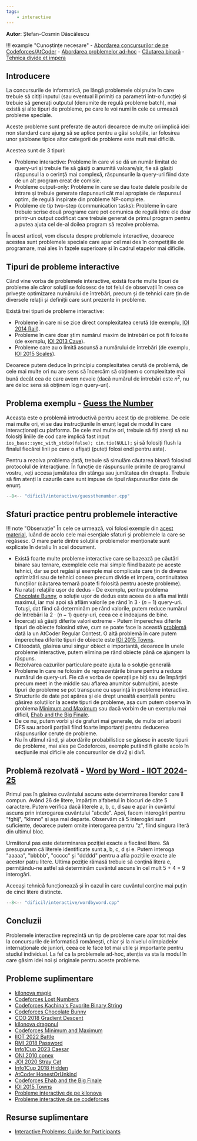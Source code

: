 ```yaml
---
tags:
    - interactive
---
```


**Autor**: Ștefan-Cosmin Dăscălescu

!!! example "Cunoștințe necesare"
    - [Abordarea concursurilor de pe Codeforces/AtCoder](https://edu.roalgo.ro/mediu/cf-atcoder/)
    - [Abordarea problemelor ad-hoc](https://edu.roalgo.ro/mediu/ad-hoc/)
    - [Căutarea binară](https://edu.roalgo.ro/usor/binary-search/)
    - [Tehnica divide et impera](https://edu.roalgo.ro/mediu/divide-et-impera/)

## Introducere

La concursurile de informatică, pe lângă problemele obișnuite în care trebuie să
citiți inputul (sau eventual îl primiți ca parametri într-o funcție) și trebuie să
generați outputul (denumite de regulă probleme batch), mai există și alte tipuri
de probleme, pe care le voi numi în cele ce urmează probleme speciale.

Aceste probleme sunt preferate de autori deoarece de multe ori implică idei
non standard care ajung să se aplice pentru a găsi soluțiile, iar folosirea unor
șabloane tipice altor categorii de probleme este mult mai dificilă.

Acestea sunt de 3 tipuri:

- Probleme interactive: Probleme în care vi se dă un număr limitat de query-uri
și trebuie fie să găsiți o anumită valoare/șir, fie să găsiți răspunsul la o cerință
mai complexă, răspunsurile la query-uri fiind date de un alt program creat de comisie.
- Probleme output-only: Probleme în care se dau toate datele posibile de intrare
și trebuie generate răspunsuri cât mai apropiate de răspunsul optim, de regulă
inspirate din probleme NP-complete.
- Probleme de tip two-step (communication tasks): Probleme în care trebuie scrise
două programe care pot comunica de regulă între ele doar printr-un output
codificat care trebuie generat de primul program pentru a putea ajuta
cel de-al doilea program să rezolve problema.

În acest articol, vom discuta despre problemele interactive, deoarece acestea
sunt problemele speciale care apar cel mai des în competițiile de programare, mai
ales în fazele superioare și în cadrul etapelor mai dificile.

## Tipuri de probleme interactive

Când vine vorba de problemele interactive, există foarte multe tipuri de probleme
ale căror soluții se folosesc de tot felul de observații în ceea ce privește
optimizarea numărului de întrebări, precum și de tehnici care țin de diversele
relații și definiții care sunt prezente în probleme.

Există trei tipuri de probleme interactive:

- Probleme în care ni se zice direct complexitatea cerută (de exemplu,
[IOI 2014 Rail](https://oj.uz/problem/view/IOI14_rail)).
- Probleme în care doar știm numărul maxim de întrebări ce pot fi folosite
(de exemplu, [IOI 2013 Cave](https://oj.uz/problem/view/IOI13_cave)).
- Probleme care au o limită ascunsă a numărului de întrebări (de exemplu,
[IOI 2015 Scales](https://oj.uz/problem/view/IOI15_scales)).

Deoarece putem deduce în principiu complexitatea cerută de problemă, de cele mai
multe ori nu are sens să încercăm să obținem o complexitate mai bună decât
cea de care avem nevoie (dacă numărul de întrebări este $n^2$, nu are deloc
sens să obținem $\log n$ query-uri).

## Problema exemplu - [Guess the Number](https://codeforces.com/problemset/gymProblem/101021/1)

Aceasta este o problemă introductivă pentru acest tip de probleme. De cele
mai multe ori, vi se dau instrucțiunile în enunț legat de modul în care
interacționați cu platforma. De cele mai multe ori, trebuie să fiți atenți
să nu folosiți liniile de cod care implică fast input
```ios_base::sync_with_stdio(false); cin.tie(NULL);``` și să folosiți flush
la finalul fiecărei linii pe care o afișați (puteți folosi endl pentru asta).

Pentru a rezolva problema dată, trebuie să simulăm căutarea binară folosind
protocolul de interacțiune. În funcție de răspunsurile primite de programul
vostru, veți accesa jumătatea din stânga sau jumătatea din dreapta. Trebuie
să fim atenți la cazurile care sunt impuse de tipul răspunsurilor date de
enunț.

```cpp
--8<-- "dificil/interactive/guessthenumber.cpp"
```

## Sfaturi practice pentru problemele interactive

!!! note "Observație"
    În cele ce urmează, voi folosi exemple din [acest material](https://mamnoonsiam.github.io/files/notes/interactive-problems/inprogress-0.pdf),
    luând de acolo cele mai esențiale sfaturi și problemele la care se regăsesc.
    O mare parte dintre soluțiile problemelor menționate sunt
    explicate în detaliu în acel document.

- Există foarte multe probleme interactive care se bazează pe căutări binare sau
ternare, exemplele cele mai simple fiind bazate pe aceste tehnici,
dar se pot regăsi și exemple mai complicate care țin de diverse optimizări
sau de tehnici conexe precum divide et impera, continuitatea funcțiilor
(căutarea ternară poate fi folosită pentru aceste probleme).
- Nu ratați relațiile ușor de dedus - De exemplu, pentru problema [Chocolate Bunny](https://codeforces.com/problemset/problem/1407/C),
o soluție ușor de dedus este aceea de a afla mai întâi maximul, iar mai apoi să
aflăm valorile pe rând în $3 \cdot (n-1)$ query-uri. Totuși, dat fiind că
determinăm pe rând valorile, putem reduce numărul de întrebări la
$2 \cdot (n-1)$ query-uri, ceea ce e îndeajuns de bine.
- Încercați să găsiți diferite valori extreme - Putem împerechea diferite tipuri
de obiecte folosind stive, cum se poate face la această [problemă](https://atcoder.jp/contests/arc070/tasks/arc070_d)
dată la un AtCoder Regular Contest. O altă problemă în care putem împerechea
diferite tipuri de obiecte este
[IOI 2015 Towns](https://oj.uz/problem/view/IOI15_towns).
- Câteodată, găsirea unui singur obiect e importantă, deoarece în unele probleme
interactive, putem elimina pe rând obiecte până ce ajungem la răspuns.
- Rezolvarea cazurilor particulare poate ajuta la o soluție generală
- Probleme în care ne folosim de reprezentările binare pentru a reduce numărul
de query-uri. Fie că e vorba de operații pe biți sau de împărțiri
precum meet in the middle sau aflarea anumitor submulțimi,
aceste tipuri de probleme se pot transpune cu ușurință în probleme interactive.
- Structurile de date pot apărea și ele drept unealtă esențială pentru găsirea
soluțiilor la aceste tipuri de probleme, așa cum putem observa în problema
[Minimum and Maximum](https://codeforces.com/problemset/problem/730/B)
sau dacă vorbim de un exemplu mai dificil,
[Ehab and the Big Finale](https://codeforces.com/problemset/problem/1174/F).
- De ce nu, putem vorbi și de grafuri mai generale, de multe ori arborii DFS
sau arborii parțiali fiind foarte importanți pentru deducerea răspunsurilor
cerute de probleme.
- Nu în ultimul rând, și abordările probabilistice se găsesc în aceste tipuri
de probleme, mai ales pe Codeforces, exemple putând fi găsite acolo în
secțiunile mai dificile ale concursurilor de div2 și div1.

## Problemă rezolvată - [Word by Word - IIOT 2024-25](https://kilonova.ro/problems/3309/)

Primul pas în găsirea cuvântului ascuns este determinarea literelor
care îl compun. Având 26 de litere, împărțim alfabetul în blocuri de
câte 5 caractere. Putem verifica dacă literele a, b, c, d sau e apar
în cuvântul ascuns prin interogarea cuvântului "abcde". Apoi, facem
interogări pentru "fghij", "klmno" și așa mai departe. Observăm că 5
interogări sunt suficiente, deoarece putem omite interogarea pentru "z",
fiind singura literă din ultimul bloc.

Următorul pas este determinarea poziției exacte a fiecărei litere.
Să presupunem că literele identificate sunt a, b, c, d și e.
Putem interoga "aaaaa", "bbbbb", "ccccc" și "ddddd" pentru a afla
pozițiile exacte ale acestor patru litere. Ultima poziție rămasă
trebuie să conțină litera e, permițându-ne astfel să determinăm
cuvântul ascuns în cel mult 5 + 4 = 9 interogări.

Aceeași tehnică funcționează și în cazul în care cuvântul
conține mai puțin de cinci litere distincte.

```cpp
--8<-- "dificil/interactive/wordbyword.cpp"
```

## Concluzii

Problemele interactive reprezintă un tip de probleme care apar tot mai des la
concursurile de informatică românești, chiar și la nivelul olimpiadelor
internaționale de juniori, ceea ce le face tot mai utile și importante
pentru studiul individual. La fel ca la problemele ad-hoc, atenția va sta
la modul în care găsim idei noi și originale pentru aceste probleme.

## Probleme suplimentare

- [kilonova magie](https://kilonova.ro/problems/2614/)
- [Codeforces Lost Numbers](https://codeforces.com/problemset/problem/1167/B)
- [Codeforces Kachina's Favorite Binary String](https://codeforces.com/contest/2037/problem/E)
- [Codeforces Chocolate Bunny](https://codeforces.com/problemset/problem/1407/C)
- [CCO 2018 Gradient Descent](https://dmoj.ca/problem/cco18p4)
- [kilonova dragonul](https://kilonova.ro/problems/2966/)
- [Codeforces Minimum and Maximum](https://codeforces.com/problemset/problem/730/B)
- [IIOT 2022 Battle](https://kilonova.ro/problems/266)
- [RMI 2018 Password](https://www.infoarena.ro/problema/password2)
- [Info1Cup 2023 Caesar](https://kilonova.ro/problems/431/)
- [ONI 2010 conex](https://kilonova.ro/problems/62/)
- [JOI 2020 Stray Cat](https://oj.uz/problem/view/JOI20_stray)
- [Info1Cup 2018 Hidden](https://oj.uz/problem/view/info1cup18_hidden)
- [AtCoder HonestOrUnkind](https://atcoder.jp/contests/arc070/tasks/arc070_d)
- [Codeforces Ehab and the Big Finale](https://codeforces.com/problemset/problem/1174/F)
- [IOI 2015 Towns](https://oj.uz/problem/view/IOI15_towns)
- [Probleme interactive de pe kilonova](https://kilonova.ro/tags/301)
- [Probleme interactive de pe codeforces](https://codeforces.com/problemset?tags=interactive)

## Resurse suplimentare

- [Interactive Problems: Guide for Participants](https://codeforces.com/blog/entry/45307)